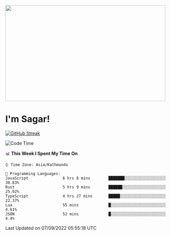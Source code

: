 
<img src="https://media.giphy.com/media/3ornk57KwDXf81rjWM/giphy.gif" width="500" height="300" frameBorder="0" class="giphy-embed" allowFullScreen></img>

#   I'm Sagar!
[![GitHub Streak](https://github-readme-streak-stats.herokuapp.com/?user=sgr2848)](https://git.io/streak-stats)
<!--START_SECTION:waka-->
![Code Time](http://img.shields.io/badge/Code%20Time-2%2C791%20hrs%2010%20mins-blue)

📊 **This Week I Spent My Time On** 

```text
⌚︎ Time Zone: Asia/Kathmandu

💬 Programming Languages: 
JavaScript               6 hrs 8 mins        ███████░░░░░░░░░░░░░░░░░░   30.83% 
Rust                     5 hrs 9 mins        ██████░░░░░░░░░░░░░░░░░░░   25.92% 
TypeScript               4 hrs 27 mins       █████░░░░░░░░░░░░░░░░░░░░   22.37% 
Lua                      55 mins             █░░░░░░░░░░░░░░░░░░░░░░░░   4.61% 
JSON                     52 mins             █░░░░░░░░░░░░░░░░░░░░░░░░   4.4%

```


 Last Updated on 07/09/2022 05:55:18 UTC
<!--END_SECTION:waka-->
